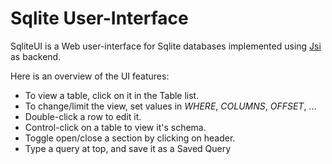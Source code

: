 # Sqlite User-Interface

SqliteUI is a Web user-interface for Sqlite databases
implemented using [Jsi](http://jsish.org) as backend.

Here is an overview of the UI features:

* To view a table, click on it in the Table list.
* To change/limit the view, set values in *WHERE*, *COLUMNS*, *OFFSET*, ...
* Double-click a row to edit it.
* Control-click on a table to view it's schema.
* Toggle open/close a section by clicking on header.
* Type a query at top, and save it as a Saved Query

